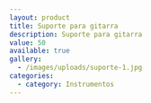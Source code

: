 ```yaml
---
layout: product
title: Suporte para gitarra
description: Suporte para gitarra
value: 50
available: true
gallery:
  - /images/uploads/suporte-1.jpg
categories:
  - category: Instrumentos
---
```

